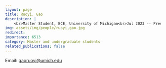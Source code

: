 ```yaml
---
layout: page
title: Ruoyi, Gao
description: |
    <br>Master Student, ECE, University of Michigan<br>Jul 2023 -- Present
img: assets/img/people/ruoyi,gao.jpg
redirect: 
importance: 6513
category: Master and undergraduate students
related_publications: false
---
```

Email: [gaoruoyi@umich.edu](mailto:gaoruoyi@umich.edu)

